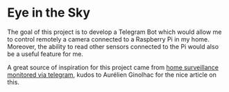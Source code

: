# Eye in the Sky

The goal of this project is to develop a Telegram Bot which would
allow me to control remotely a camera connected to a Raspberry Pi 
in my home. Moreover, the ability to read other sensors connected 
to the Pi would also be a useful feature for me.

A great source of inspiration for this project came from 
[home surveillance monitored via telegram](http://ginolhac.github.io/posts/diy-raspberry-monitored-via-telegram/),
kudos to Aurélien Ginolhac for the nice article on this.
